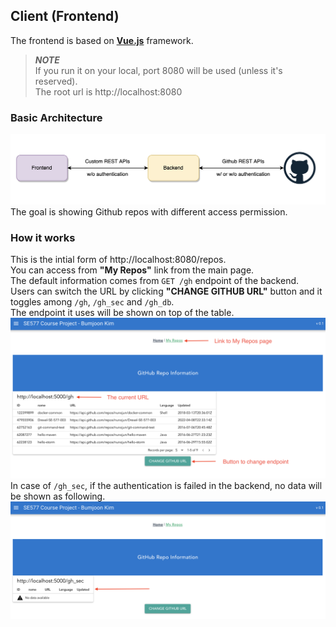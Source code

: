 ## Client (Frontend)
The frontend is based on **[Vue.js](https://vuejs.org/)** framework.
> **_NOTE_**  
If you run it on your local, port 8080 will be used (unless it's reserved).  
The root url is http://localhost:8080  

### Basic Architecture
![Basic Architecture](../screenshots/frontend-001.png "Basic Architecture")
The goal is showing Github repos with different access permission.  

### How it works
This is the intial form of http://localhost:8080/repos.  
You can access from **"My Repos"** link from the main page.  
The default information comes from `GET /gh` endpoint of the backend.  
Users can switch the URL by clicking **"CHANGE GITHUB URL"** button and it toggles among `/gh`, `/gh_sec` and `/gh_db`.  
The endpoint it uses will be shown on top of the table.  
![Screenshot 1](../screenshots/frontend-002.png "Screenshot 1")
In case of `/gh_sec`, if the authentication is failed in the backend, no data will be shown as following.
![Screenshot 2](../screenshots/frontend-003.png "Screenshot 2")